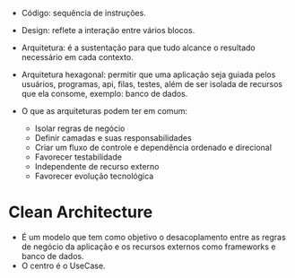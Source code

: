 - Código: sequência de instruções.

- Design: reflete a interação entre vários blocos.

- Arquitetura: é a sustentação para que tudo alcance o resultado necessário em cada contexto.

- Arquitetura hexagonal: permitir que uma aplicação seja guiada pelos usuários, programas, api, filas, testes, além de ser isolada de recursos que ela consome, exemplo: banco de dados.

- O que as arquiteturas podem ter em comum:
  - Isolar regras de negócio
  - Definir camadas e suas responsabilidades
  - Criar um fluxo de controle e dependência ordenado e direcional
  - Favorecer testabilidade
  - Independente de recurso externo
  - Favorecer evolução tecnológica

# Clean Architecture

- É um modelo que tem como objetivo o desacoplamento entre as regras de negócio da aplicação e os recursos externos como frameworks e banco de dados.
- O centro é o UseCase.
